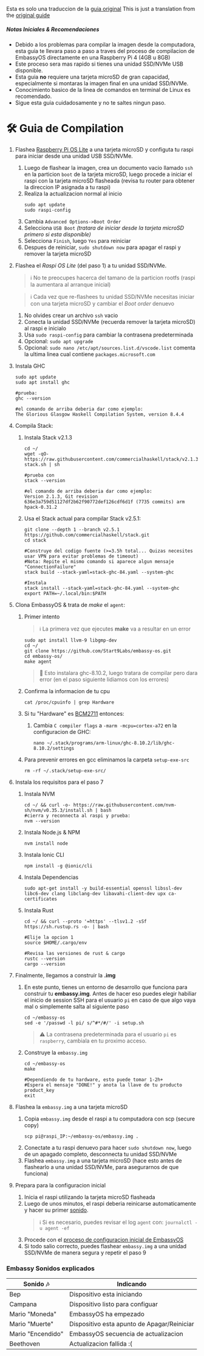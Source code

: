 Esta es solo una traduccion de la [guia original](https://github.com/t0mmysm1th/embassy-os/blob/master/BuildGuide.md)
This is just a translation from the [original guide](https://github.com/t0mmysm1th/embassy-os/blob/master/BuildGuide.md)

##### Notas Iniciales & Recomendaciones
* Debido a los problemas para compilar la imagen desde la computadora, esta guia te llevara paso a paso a traves del proceso de compilacion de EmbassyOS directamente en una Raspberry Pi 4 (4GB u 8GB)
* Este proceso sera mas rapido si tienes una unidad SSD/NVMe USB disponible.
* Esta guia **no** requiere una tarjeta microSD de gran capacidad, especialmente si montaras la imagen final en una unidad SSD/NVMe.
* Conocimiento basico de la linea de comandos en terminal de Linux es recomendado.
* Sigue esta guia cuidadosamente y no te saltes ningun paso.

# :hammer_and_wrench: Guia de Compilation
1. Flashea [Raspberry Pi OS Lite](https://www.raspberrypi.org/software/operating-systems/) a una tarjeta microSD y configuta tu raspi para iniciar desde una unidad USB SSD/NVMe.
   1. Luego de flashear la imagen, crea un documento vacio llamado `ssh` en la particion `boot` de la tarjeta microSD, luego procede a iniciar el raspi con la tarjeta microSD flasheada (revisa tu router para obtener la direccion IP asignada a tu raspi)
   1. Realiza la actualizacion normal al inicio
      ```
      sudo apt update
      sudo raspi-config
      ```
   1. Cambia `Advanced Options->Boot Order`
   1. Selecciona `USB Boot` *(tratara de iniciar desde la tarjeta microSD primero si esta disponible)*
   1. Selecciona `Finish`, luego `Yes` para reiniciar
   1. Despues de reiniciar, `sudo shutdown now` para apagar el raspi y remover la tarjeta microSD
  
2. Flashea el *Raspi OS Lite* (del paso 1) a tu unidad SSD/NVMe.
   > :information_source: No te preocupes hacerca del tamano de la particion rootfs (raspi la aumentara al arranque inicial)
   
   > :information_source: Cada vez que re-flashees tu unidad SSD/NVMe necesitas iniciar con una tarjeta microSD y cambiar el *Boot order* denuevo

   1. No olvides crear un archivo `ssh` vacio
   1. Conecta la unidad SSD/NVMe (recuerda remover la tarjeta microSD) al raspi e inicialo
   1. Usa `sudo raspi-config` para cambiar la contrasena predeterminada
   1. Opcional: `sudo apt upgrade`
   1. Opcional: `sudo nano /etc/apt/sources.list.d/vscode.list` comenta la ultima linea cual contiene `packages.microsoft.com`

3. Instala GHC
   ```
   sudo apt update
   sudo apt install ghc
   
   #prueba:
   ghc --version
   
   #el comando de arriba deberia dar como ejemplo:
   The Glorious Glasgow Haskell Compilation System, version 8.4.4
   ```

4. Compila Stack:
   1. Instala Stack v2.1.3
      ```
      cd ~/
      wget -qO- https://raw.githubusercontent.com/commercialhaskell/stack/v2.1.3/etc/scripts/get-stack.sh | sh
      
      #prueba con
      stack --version
      
      #el comando de arriba deberia dar como ejemplo:
      Version 2.1.3, Git revision 636e3a759d51127df2b62f90772def126cdf6d1f (7735 commits) arm hpack-0.31.2
      ```
    
   1. Usa el Stack actual para compilar Stack v2.5.1:
      ```
      git clone --depth 1 --branch v2.5.1 https://github.com/commercialhaskell/stack.git
      cd stack

      #Construye del codigo fuente (>=3.5h total... Quizas necesites usar VPN para evitar problemas de timeout)
      #Nota: Repite el mismo comando si aparece algun mensaje "ConnectionFailure"
      stack build --stack-yaml=stack-ghc-84.yaml --system-ghc
      
      #Instala
      stack install --stack-yaml=stack-ghc-84.yaml --system-ghc
      export PATH=~/.local/bin:$PATH
      ```

5. Clona EmbassyOS & trata de *make* el `agent`:
   1. Primer intento
      > :information_source: La primera vez que ejecutes **make** va a resultar en un error
      
      ```
      sudo apt install llvm-9 libgmp-dev
      cd ~/
      git clone https://github.com/Start9Labs/embassy-os.git
      cd embassy-os/
      make agent
      ```
      > :memo: Esto instalara ghc-8.10.2, luego tratara de compilar pero dara error (en el paso siguiente lidiamos con los errores)
   1. Confirma la informacion de tu cpu
      ```
      cat /proc/cpuinfo | grep Hardware
      ```
   1. Si tu "Hardware" es [BCM2711](https://www.raspberrypi.org/documentation/hardware/raspberrypi/bcm2711/README.md) entonces:
      1. Cambia `C compiler flags` a `-marm -mcpu=cortex-a72` en la configuracion de GHC:
         ```
         nano ~/.stack/programs/arm-linux/ghc-8.10.2/lib/ghc-8.10.2/settings
         ```
   1. Para prevenir errores en gcc eliminamos la carpeta `setup-exe-src`
      ```
      rm -rf ~/.stack/setup-exe-src/
      ```

6. Instala los requisitos para el paso 7
   1. Instala NVM
      ```
      cd ~/ && curl -o- https://raw.githubusercontent.com/nvm-sh/nvm/v0.35.3/install.sh | bash
      #cierra y reconnecta al raspi y prueba:
      nvm --version
      ```
   1. Instala Node.js & NPM
      ```
      nvm install node
      ```
   1. Instala Ionic CLI
      ```
      npm install -g @ionic/cli
      ```
   1. Instala Dependencias
      ```
      sudo apt-get install -y build-essential openssl libssl-dev libc6-dev clang libclang-dev libavahi-client-dev upx ca-certificates
      ```
   1. Instala Rust
      ```
      cd ~/ && curl --proto '=https' --tlsv1.2 -sSf https://sh.rustup.rs -o- | bash
      
      #Elije la opcion 1
      source $HOME/.cargo/env

      #Revisa las versiones de rust & cargo 
      rustc --version
      cargo --version
      ```

7. Finalmente, llegamos a construir la **.img**
   1. En este punto, tienes un entorno de desarrollo que funciona para construir tu **embassy.img**.
      Antes de hacer eso puedes elegir habiliar el inicio de session SSH para el usuario `pi` en caso de que algo vaya mal o simplemente salta al siguiente paso
      ```
      cd ~/embassy-os
      sed -e '/passwd -l pi/ s/^#*/#/' -i setup.sh
      ```
      > :warning: La contrasena predeterminada para el usuario `pi` es `raspberry`, cambiala en tu proximo acceso.
   1. Construye la `embassy.img`
      ```
      cd ~/embassy-os
      make
      
      #Dependiendo de tu hardware, esto puede tomar 1-2h+
      #Espera el mensaje "DONE!" y anota la llave de tu producto product_key
      exit
      ```
8. Flashea la `embassy.img` a una tarjeta microSD
   1. Copia `embassy.img` desde el raspi a tu computadora con scp (secure copy)
      ```
      scp pi@raspi_IP:~/embassy-os/embassy.img .
      ```
   1. Conectate a tu raspi denuevo para hacer `sudo shutdown now`, luego de un apagado completo, desconnecta tu unidad SSD/NVMe
   1. Flashea `embassy.img` a una tarjeta microSD (hace esto antes de flashearlo a una unidad SSD/NVMe, para asegurarnos de que funciona)

9. Prepara para la configuracion inicial
   1. Inicia el raspi utilizando la tarjeta microSD flasheada
   1. Luego de unos minutos, el raspi deberia reinicarse automaticamente y hacer su primer [sonido](#embassy-sounds-explained).
      > :information_source: Si es necesario, puedes revisar el log `agent` con: `journalctl -u agent -ef`
   1. Procede con el [proceso de configuracion inicial de EmbassyOS](https://docs.start9labs.com/user-manual/initial-setup.html)
   1. Si todo salio correcto, puedes flashear `embassy.img` a una unidad SSD/NVMe de manera segura y repetir el paso 9

### Embassy Sonidos explicados
Sonido :notes: | Indicando
------- | --------
Bep | Dispositivo esta iniciando
Campana | Dispositivo listo para configuar
Mario "Moneda" | EmbassyOS ha empezado
Mario "Muerte" | Dispositivo esta apunto de Apagar/Reiniciar
Mario "Encendido" | EmbassyOS secuencia de actualizacion
Beethoven | Actualizacion fallida :(
